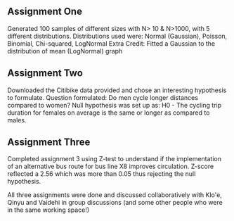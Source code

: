 ## Assignment One
Generated 100 samples of different sizes with N> 10 & N>1000, with 5 different distributions.
Distributions used were: Normal (Gaussian), Poisson, Binomial, Chi-squared, LogNormal
Extra Credit: Fitted a Gaussian to the distribution of mean (LogNormal) graph

## Assignment Two
Downloaded the Citibike data provided and chose an interesting hypothesis to formulate.
Question formulated: Do men cycle longer distances compared to women? Null hypothesis was set up as: H0 - The cycling trip duration for females on average is the same or longer as compared to males.

## Assignment Three
Completed assignment 3 using Z-test to understand if the implementation of an alternative bus route for bus line X8 improves circulation.
Z-score reflected a 2.56 which was more than 0.05 thus rejecting the null hypothesis.

All three assignments were done and discussed collaboratively with Klo'e, Qinyu and Vaidehi in group discussions (and some other people who were in the same working space!)
